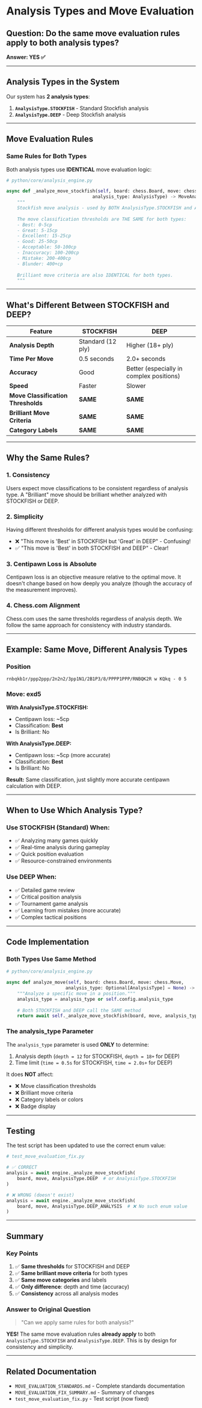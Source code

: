 # Analysis Types and Move Evaluation

## Question: Do the same move evaluation rules apply to both analysis types?

**Answer: YES ✅**

---

## Analysis Types in the System

Our system has **2 analysis types**:

1. **`AnalysisType.STOCKFISH`** - Standard Stockfish analysis
2. **`AnalysisType.DEEP`** - Deep Stockfish analysis

---

## Move Evaluation Rules

### Same Rules for Both Types

Both analysis types use **IDENTICAL** move evaluation logic:

```python
# python/core/analysis_engine.py

async def _analyze_move_stockfish(self, board: chess.Board, move: chess.Move, 
                                analysis_type: AnalysisType) -> MoveAnalysis:
    """
    Stockfish move analysis - used by BOTH AnalysisType.STOCKFISH and AnalysisType.DEEP
    
    The move classification thresholds are THE SAME for both types:
    - Best: 0-5cp
    - Great: 5-15cp
    - Excellent: 15-25cp
    - Good: 25-50cp
    - Acceptable: 50-100cp
    - Inaccuracy: 100-200cp
    - Mistake: 200-400cp
    - Blunder: 400+cp
    
    Brilliant move criteria are also IDENTICAL for both types.
    """
```

---

## What's Different Between STOCKFISH and DEEP?

| Feature | STOCKFISH | DEEP |
|---------|-----------|------|
| **Analysis Depth** | Standard (12 ply) | Higher (18+ ply) |
| **Time Per Move** | 0.5 seconds | 2.0+ seconds |
| **Accuracy** | Good | Better (especially in complex positions) |
| **Speed** | Faster | Slower |
| **Move Classification Thresholds** | **SAME** | **SAME** |
| **Brilliant Move Criteria** | **SAME** | **SAME** |
| **Category Labels** | **SAME** | **SAME** |

---

## Why the Same Rules?

### 1. Consistency

Users expect move classifications to be consistent regardless of analysis type. A "Brilliant" move should be brilliant whether analyzed with STOCKFISH or DEEP.

### 2. Simplicity

Having different thresholds for different analysis types would be confusing:
- ❌ "This move is 'Best' in STOCKFISH but 'Great' in DEEP" - Confusing!
- ✅ "This move is 'Best' in both STOCKFISH and DEEP" - Clear!

### 3. Centipawn Loss is Absolute

Centipawn loss is an objective measure relative to the optimal move. It doesn't change based on how deeply you analyze (though the accuracy of the measurement improves).

### 4. Chess.com Alignment

Chess.com uses the same thresholds regardless of analysis depth. We follow the same approach for consistency with industry standards.

---

## Example: Same Move, Different Analysis Types

### Position
```
rnbqkb1r/ppp2ppp/2n2n2/3pp1N1/2B1P3/8/PPPP1PPP/RNBQK2R w KQkq - 0 5
```

### Move: exd5

**With AnalysisType.STOCKFISH:**
- Centipawn loss: ~5cp
- Classification: **Best**
- Is Brilliant: No

**With AnalysisType.DEEP:**
- Centipawn loss: ~5cp (more accurate)
- Classification: **Best**
- Is Brilliant: No

**Result:** Same classification, just slightly more accurate centipawn calculation with DEEP.

---

## When to Use Which Analysis Type?

### Use STOCKFISH (Standard) When:
- ✅ Analyzing many games quickly
- ✅ Real-time analysis during gameplay
- ✅ Quick position evaluation
- ✅ Resource-constrained environments

### Use DEEP When:
- ✅ Detailed game review
- ✅ Critical position analysis
- ✅ Tournament game analysis
- ✅ Learning from mistakes (more accurate)
- ✅ Complex tactical positions

---

## Code Implementation

### Both Types Use Same Method

```python
# python/core/analysis_engine.py

async def analyze_move(self, board: chess.Board, move: chess.Move, 
                      analysis_type: Optional[AnalysisType] = None) -> MoveAnalysis:
    """Analyze a specific move in a position."""
    analysis_type = analysis_type or self.config.analysis_type
    
    # Both STOCKFISH and DEEP call the SAME method
    return await self._analyze_move_stockfish(board, move, analysis_type)
```

### The analysis_type Parameter

The `analysis_type` parameter is used **ONLY** to determine:
1. Analysis depth (`depth = 12` for STOCKFISH, `depth = 18+` for DEEP)
2. Time limit (`time = 0.5s` for STOCKFISH, `time = 2.0s+` for DEEP)

It does **NOT** affect:
- ❌ Move classification thresholds
- ❌ Brilliant move criteria
- ❌ Category labels or colors
- ❌ Badge display

---

## Testing

The test script has been updated to use the correct enum value:

```python
# test_move_evaluation_fix.py

# ✅ CORRECT
analysis = await engine._analyze_move_stockfish(
    board, move, AnalysisType.DEEP  # or AnalysisType.STOCKFISH
)

# ❌ WRONG (doesn't exist)
analysis = await engine._analyze_move_stockfish(
    board, move, AnalysisType.DEEP_ANALYSIS  # ❌ No such enum value
)
```

---

## Summary

### Key Points

1. ✅ **Same thresholds** for STOCKFISH and DEEP
2. ✅ **Same brilliant move criteria** for both types
3. ✅ **Same move categories** and labels
4. ✅ **Only difference**: depth and time (accuracy)
5. ✅ **Consistency** across all analysis modes

### Answer to Original Question

> "Can we apply same rules for both analysis?"

**YES!** The same move evaluation rules **already apply** to both `AnalysisType.STOCKFISH` and `AnalysisType.DEEP`. This is by design for consistency and simplicity.

---

## Related Documentation

- `MOVE_EVALUATION_STANDARDS.md` - Complete standards documentation
- `MOVE_EVALUATION_FIX_SUMMARY.md` - Summary of changes
- `test_move_evaluation_fix.py` - Test script (now fixed)

